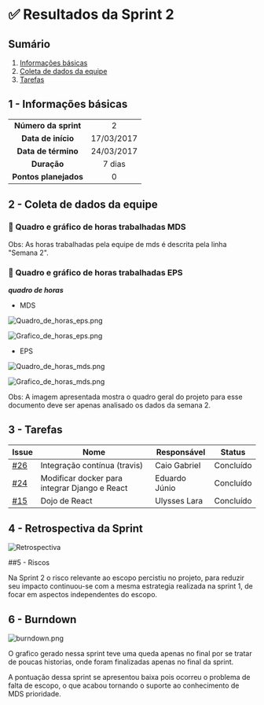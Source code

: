 

# ✅ Resultados da Sprint 2

## Sumário

1. [Informações básicas](#1---informações-básicas)
1. [Coleta de dados da equipe](#2---coleta-de-dados-da-equipe)
1. [Tarefas](#3---tarefas)

## 1 - Informações básicas

| | |
|:--:|:--:|
|**Número da sprint**|2|
|**Data de início**|17/03/2017|
|**Data de término**|24/03/2017|
|**Duração**|7 dias|
|**Pontos planejados**|0|

## 2 - Coleta de dados da equipe

 ### 🔵 Quadro e gráfico de horas trabalhadas MDS


Obs: As horas trabalhadas pela equipe de mds é descrita pela linha "Semana 2".

### 🔵 Quadro e gráfico de horas trabalhadas EPS

***quadro de horas***

* MDS

![Quadro_de_horas_eps.png](https://github.com/fga-gpp-mds/2018.1_Gerencia_mais/blob/is69_Organizar_documenta%C3%A7%C3%A3o_das_sprints/docs/documentos/imagens/horas_trabalhadas/horas_eps.png)

![Grafico_de_horas_eps.png](https://github.com/fga-gpp-mds/2018.1_Gerencia_mais/blob/is69_Organizar_documenta%C3%A7%C3%A3o_das_sprints/docs/documentos/imagens/horas_trabalhadas/grafico_eps.png)

* EPS

![Quadro_de_horas_mds.png](https://github.com/fga-gpp-mds/2018.1_Gerencia_mais/blob/is69_Organizar_documenta%C3%A7%C3%A3o_das_sprints/docs/documentos/imagens/horas_trabalhadas/horas_mds.png)

![Grafico_de_horas_mds.png](https://github.com/fga-gpp-mds/2018.1_Gerencia_mais/blob/is69_Organizar_documenta%C3%A7%C3%A3o_das_sprints/docs/documentos/imagens/horas_trabalhadas/grafico_mds.png)

Obs: A imagem apresentada mostra o quadro geral do projeto para esse documento deve ser apenas analisado os dados da semana 2.


## 3 - Tarefas

|Issue|Nome|Responsável|Status|
|----|-----|------------------|-----|
|[#26](https://github.com/fga-gpp-mds/2018.1_Gestao_de_Internacoes_Cirurgicas_GIC/issues/26)|Integração contínua (travis)|Caio Gabriel|Concluído|
|[#24](https://github.com/fga-gpp-mds/2018.1_Gestao_de_Internacoes_Cirurgicas_GIC/issues/24)|Modificar docker para integrar Django e React|Eduardo Júnio|Concluído|
|[#15](https://github.com/fga-gpp-mds/2018.1_Gerencia_mais/issues/15)|Dojo de React|Ulysses Lara|Concluído|



## 4 - Retrospectiva da Sprint
![Retrospectiva](https://github.com/fga-gpp-mds/2018.1_Gestao_de_Internacoes_Cirurgicas_GIC/blob/docs/docs/documentos/imagens/sprint2/retrospectiva.png)

##5 - Riscos

Na Sprint 2 o risco relevante ao escopo percistiu no projeto, para reduzir seu impacto continuou-se com a mesma estrategia realizada na sprint 1, de focar em aspectos independentes do escopo.

## 6 - Burndown

![burndown.png](https://github.com/fga-gpp-mds/2018.1_Gerencia_mais/blob/is69_Organizar_documenta%C3%A7%C3%A3o_das_sprints/docs/documentos/imagens/sprint2/retrospectiva.png)

O grafico gerado nessa sprint teve uma queda apenas no final por se tratar de poucas historias, onde foram finalizadas apenas no final da sprint.

A pontuação dessa sprint se apresentou baixa pois ocorreu o problema de falta de escopo, o que acabou tornando o suporte ao conhecimento de MDS prioridade.
